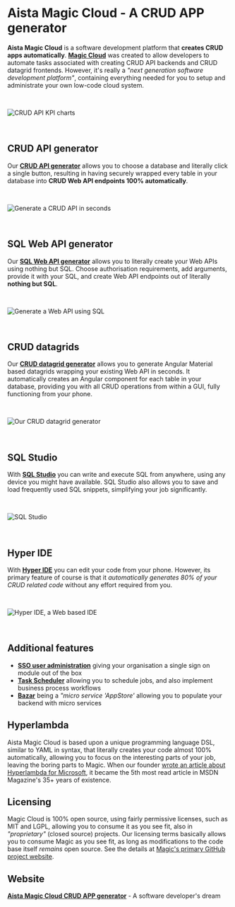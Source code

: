 # Aista Magic Cloud - A CRUD APP generator

**Aista Magic Cloud** is a software development platform that **creates CRUD apps automatically**. **[Magic Cloud](https://aista.com)** was created to allow developers to automate tasks associated with creating CRUD API backends and CRUD datagrid frontends. However, it's really a _"next generation software development platform"_, containing everything needed for you to setup and administrate your own low-code cloud system.

<br />

![CRUD API KPI charts](https://aista.com/assets/images/home/slider/kpi-charts.webp)

<br />

## CRUD API generator

Our **[CRUD API generator](https://aista.com/crud-api-generator)** allows you to choose a database and literally click a single button, resulting in having securely wrapped every table in your database into **CRUD Web API endpoints 100% automatically**.

<br />

![Generate a CRUD API in seconds](https://aista.com/assets/images/home/slider/crud-api-generator.webp)

<br />

## SQL Web API generator

Our **[SQL Web API generator](https://aista.com/sql-api-generator)** allows you to literally create your Web APIs using nothing but SQL. Choose authorisation requirements, add arguments, provide it with your SQL, and create Web API endpoints out of literally **nothing but SQL**.

<br />

![Generate a Web API using SQL](https://aista.com/assets/images/features/sql-phone.webp)

<br />

## CRUD datagrids

Our **[CRUD datagrid generator](https://aista.com/crud-datagrid)** allows you to generate Angular Material based datagrids wrapping your existing Web API in seconds. It automatically creates an Angular component for each table in your database, providing you with all CRUD operations from within a GUI, fully functioning from your phone.

<br />

![Our CRUD datagrid generator](https://aista.com/assets/images/features/crud-datagrid.webp)

<br />

## SQL Studio

With **[SQL Studio](https://aista.com/sql-studio)** you can write and execute SQL from anywhere, using any device you might have available. SQL Studio also allows you to save and load frequently used SQL snippets, simplifying your job significantly.

<br />

![SQL Studio](https://aista.com/assets/images/features/sql-studio.webp)

<br />

## Hyper IDE

With **[Hyper IDE](https://aista.com/hyper-ide)** you can edit your code from your phone. However, its primary feature of course is that it _automatically generates 80% of your CRUD related code_ without any effort required from you.

<br />

![Hyper IDE, a Web based IDE](https://aista.com/assets/images/features/hyper-ide.webp)

<br />

## Additional features

- **[SSO user administration](https://aista.com/sso-user-administration)** giving your organisation a single sign on module out of the box
- **[Task Scheduler](https://aista.com/task-scheduler)** allowing you to schedule jobs, and also implement business process workflows
- **[Bazar](https://aista.com/bazar)** being a _"micro service 'AppStore'_ allowing you to populate your backend with micro services

## Hyperlambda

Aista Magic Cloud is based upon a unique programming language DSL, similar to YAML in syntax, that literally creates your code almost 100% automatically, allowing you to focus on the interesting parts of your job, leaving the boring parts to Magic. When our founder [wrote an article about Hyperlambda for Microsoft](https://docs.microsoft.com/en-us/archive/msdn-magazine/2017/june/csharp-make-csharp-more-dynamic-with-hyperlambda), it became the 5th most read article in MSDN Magazine's 35+ years of existence.

## Licensing

Magic Cloud is 100% open source, using fairly permissive licenses, such as MIT and LGPL, allowing you to consume it as you see fit, also in _"proprietary"_ (closed source) projects. Our licensing terms basically allows you to consume Magic as you see fit, as long as modifications to the code base itself _remains_ open source. See the details at [Magic's primary GitHub project website](https://github.com/polterguy/magic).

## Website

**[Aista Magic Cloud CRUD APP generator](https://aista.com)** - A software developer's dream
